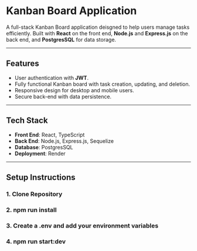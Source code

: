 # Kanban Board Application

A full-stack Kanban Board application deisgned to help users manage tasks efficiently. Built with **React** on the front end, **Node.js** and **Express.js** on the back end, and **PostgresSQL** for data storage.

---

## Features

- User authentication with **JWT**.
- Fully functional Kanban board with task creation, updating, and deletion.
- Responsive design for desktop and mobile users.
- Secure back-end with data persistence.

---

## Tech Stack

- **Front End**: React, TypeScript
- **Back End**: Node.js, Express.js, Sequelize
- **Database**: PostgresSQL
- **Deployment**: Render

---

## Setup Instructions

### 1. Clone Repository
### 2. npm run install
### 3. Create a .env and add your environment variables
### 4. npm run start:dev

